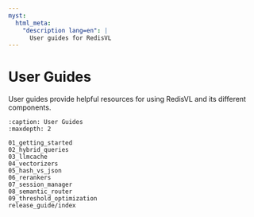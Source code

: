 ```yaml
---
myst:
  html_meta:
    "description lang=en": |
      User guides for RedisVL
---
```


# User Guides
User guides provide helpful resources for using RedisVL and its different components.

```{toctree}
:caption: User Guides
:maxdepth: 2

01_getting_started
02_hybrid_queries
03_llmcache
04_vectorizers
05_hash_vs_json
06_rerankers
07_session_manager
08_semantic_router
09_threshold_optimization
release_guide/index
```
